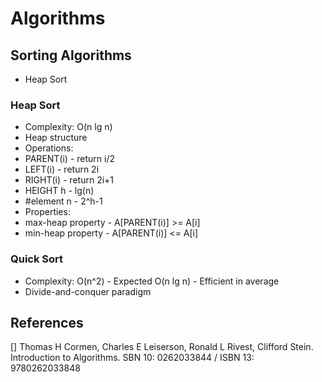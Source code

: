 # Algorithms

## Sorting Algorithms

* Heap Sort

### Heap Sort

* Complexity: O(n lg n)
* Heap structure
* Operations:
 * PARENT(i)  - return i/2
 * LEFT(i)    - return 2i
 * RIGHT(i)   - return 2i+1
 * HEIGHT h   - lg(n)
 * #element n - 2^h-1
* Properties:
 * max-heap property - A[PARENT(i)] >= A[i]
 * min-heap property - A[PARENT(i)] <= A[i]

### Quick Sort

* Complexity: O(n^2) - Expected O(n lg n) - Efficient in average
* Divide-and-conquer paradigm

## References

[] Thomas H Cormen, Charles E Leiserson, Ronald L Rivest, Clifford Stein. Introduction to Algorithms. SBN 10: 0262033844 / ISBN 13: 9780262033848